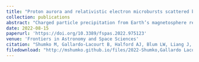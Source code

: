 ```yaml
---
title: "Proton aurora and relativistic electron microbursts scattered by electromagnetic ion cyclotron waves"
collection: publications
abstract: "Charged particle precipitation from Earth’s magnetosphere results in stunning displays of the aurora and energy transfer into the atmosphere. Some of this precipitation is caused by wave-particle interactions. In this study, we present an example of a wave-particle interaction between Electromagnetic Ion Cyclotron waves, and magnetospheric protons and electrons. This interaction resulted in a co-located isolated proton aurora and relativistic electron microbursts. While isolated proton aurora is widely believed to be caused by Electromagnetic Ion Cyclotron waves, this unique observation suggests that these waves can also scatter relativistic electron microbursts. Theoretically, nonlinear interactions between Electromagnetic Ion Cyclotron waves and electrons are necessary to produce the intense sub-second microburst precipitation. Lastly, detailed analysis of the auroral emissions suggests that no chorus waves were present during the event. This is in contrast to the most commonly associated driver of microbursts, whistler mode chorus waves, and supports other less commonly considered driving mechanisms."
date: 2022-08-15
paperurl: 'https://doi.org/10.3389/fspas.2022.975123'
venue: 'Frontiers in Astronomy and Space Sciences'
citation: "Shumko M, Gallardo-Lacourt B, Halford AJ, Blum LW, Liang J, Miyoshi Y, Hosokawa K, Donovan E, Mann IR, Murphy K, Spanswick EL, Blake JB, Looper MD and Gillies DM (2022), Proton aurora and relativistic electron microbursts scattered by electromagnetic ion cyclotron waves. Front. Astron. Space Sci. 9:975123. doi: 10.3389/fspas.2022.975123"
filedownload: "http://mshumko.github.io/files/2022-Shumko,Gallardo Lacourt,Halford-Frontiers-Proton aurora and relativistic electron microbursts scattered by electromagnetic ion cyclotron waves.pdf"
---
```

